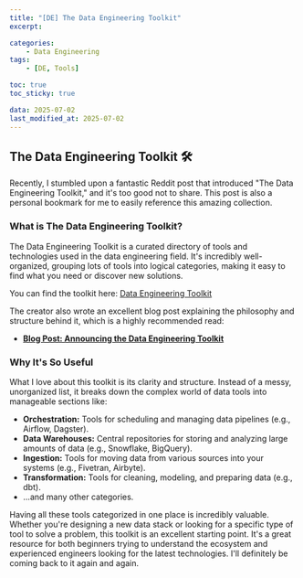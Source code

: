 ```yaml
---
title: "[DE] The Data Engineering Toolkit"
excerpt: 

categories:
    - Data Engineering
tags:
    - [DE, Tools]

toc: true
toc_sticky: true

data: 2025-07-02
last_modified_at: 2025-07-02
---
```


## The Data Engineering Toolkit 🛠️

Recently, I stumbled upon a fantastic Reddit post that introduced "The Data Engineering Toolkit," and it's too good not to share. This post is also a personal bookmark for me to easily reference this amazing collection.

### What is The Data Engineering Toolkit?

The Data Engineering Toolkit is a curated directory of tools and technologies used in the data engineering field. It's incredibly well-organized, grouping lots of tools into logical categories, making it easy to find what you need or discover new solutions.

You can find the toolkit here: [Data Engineering Toolkit](https://www.ssp.sh/brain/data-engineering-toolkit/)

The creator also wrote an excellent blog post explaining the philosophy and structure behind it, which is a highly recommended read:
- **[Blog Post: Announcing the Data Engineering Toolkit](https://www.ssp.sh/blog/data-engineering-toolkit/)**

### Why It's So Useful

What I love about this toolkit is its clarity and structure. Instead of a messy, unorganized list, it breaks down the complex world of data tools into manageable sections like:

- **Orchestration:** Tools for scheduling and managing data pipelines (e.g., Airflow, Dagster).
- **Data Warehouses:** Central repositories for storing and analyzing large amounts of data (e.g., Snowflake, BigQuery).
- **Ingestion:** Tools for moving data from various sources into your systems (e.g., Fivetran, Airbyte).
- **Transformation:** Tools for cleaning, modeling, and preparing data (e.g., dbt).
- ...and many other categories.

Having all these tools categorized in one place is incredibly valuable. Whether you're designing a new data stack or looking for a specific type of tool to solve a problem, this toolkit is an excellent starting point. It's a great resource for both beginners trying to understand the ecosystem and experienced engineers looking for the latest technologies. I'll definitely be coming back to it again and again.